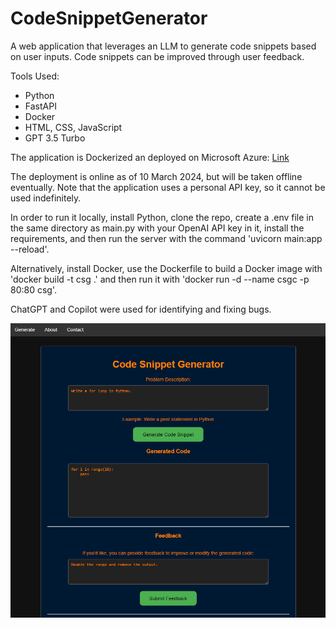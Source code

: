 # CodeSnippetGenerator
A web application that leverages an LLM to generate code snippets based on user inputs. Code snippets can be improved through user feedback.

Tools Used:
- Python
- FastAPI
- Docker
- HTML, CSS, JavaScript
- GPT 3.5 Turbo

The application is Dockerized an deployed on Microsoft Azure: [Link](http://csgdba.accgacdfabgph5ed.japaneast.azurecontainer.io)

The deployment is online as of 10 March 2024, but will be taken offline eventually. Note that the application uses a personal API key, so it cannot be used indefinitely.

In order to run it locally, install Python, clone the repo, create a .env file in the same directory as main.py with your OpenAI API key in it, install the requirements, and then run the server with the command 'uvicorn main:app --reload'.

Alternatively, install Docker, use the Dockerfile to build a Docker image with 'docker build -t csg .' and then run it with 'docker run -d --name csgc -p 80:80 csg'.

ChatGPT and Copilot were used for identifying and fixing bugs.

![Screenshot](https://raw.githubusercontent.com/dbaslan/CodeSnippetGenerator/main/Screenshot.png)
